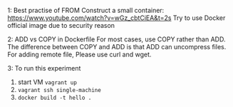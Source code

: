1: Best practise of FROM
Construct a small container: https://www.youtube.com/watch?v=wGz_cbtCiEA&t=2s
Try to use Docker official image due to security reason

2: ADD vs COPY in Dockerfile
For most cases, use COPY rather than ADD.
The difference between COPY and ADD is that ADD can uncompress files.
For adding remote file, Please use curl and wget.

3: To run this experiment
  1) start VM `vagrant up`
  2) `vagrant ssh single-machine`
  3) `docker build -t hello .`